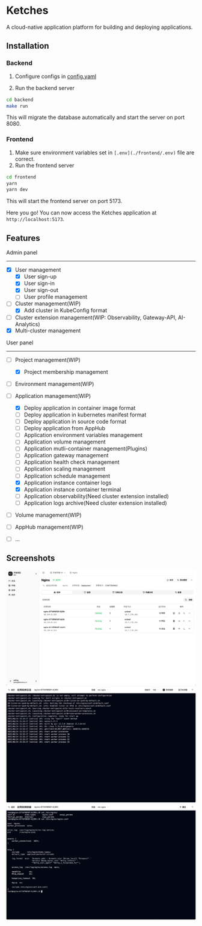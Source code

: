 # Ketches

A cloud-native application platform for building and deploying applications.

## Installation

### Backend

1. Configure configs in [config.yaml](./backend/config/config.yaml)

2. Run the backend server

```bash
cd backend
make run
```

This will migrate the database automatically and start the server on port 8080.

### Frontend

1. Make sure environment variables set in `[.env](./frontend/.env)` file are correct.
2. Run the frontend server

```bash
cd frontend
yarn
yarn dev
```

This will start the frontend server on port 5173.

Here you go! You can now access the Ketches application at `http://localhost:5173`.

## Features

Admin panel

---

- [x] User management
  - [x] User sign-up
  - [x] User sign-in
  - [x] User sign-out
  - [ ] User profile management
- [ ] Cluster management(WIP)
  - [x] Add cluster in KubeConfig format
- [ ] Cluster extension management(WIP: Observability, Gateway-API, AI-Analytics)
- [x] Multi-cluster management

User panel

---

- [ ] Project management(WIP)
  - [x] Project membership management
- [ ] Environment management(WIP)
- [ ] Application management(WIP)
  - [x] Deploy application in container image format
  - [ ] Deploy application in kubernetes manifest format
  - [ ] Deploy application in source code format
  - [ ] Deploy application from AppHub
  - [ ] Application environment variables management
  - [ ] Application volume management
  - [ ] Application mutli-container management(Plugins)
  - [ ] Application gateway management
  - [ ] Application health check management
  - [ ] Application scaling management
  - [ ] Application schedule management
  - [x] Application instance container logs
  - [x] Application instance container terminal
  - [ ] Application observability(Need cluster extension installed)
  - [ ] Application logs archive(Need cluster extension installed)
- [ ] Volume management(WIP)
- [ ] AppHub management(WIP)

- [ ] ...

## Screenshots

![alt text](docs/images/app-page.png)
![alt text](docs/images/app-instance-logs.png)
![alt text](docs/images/app-instance-terminal.png)
